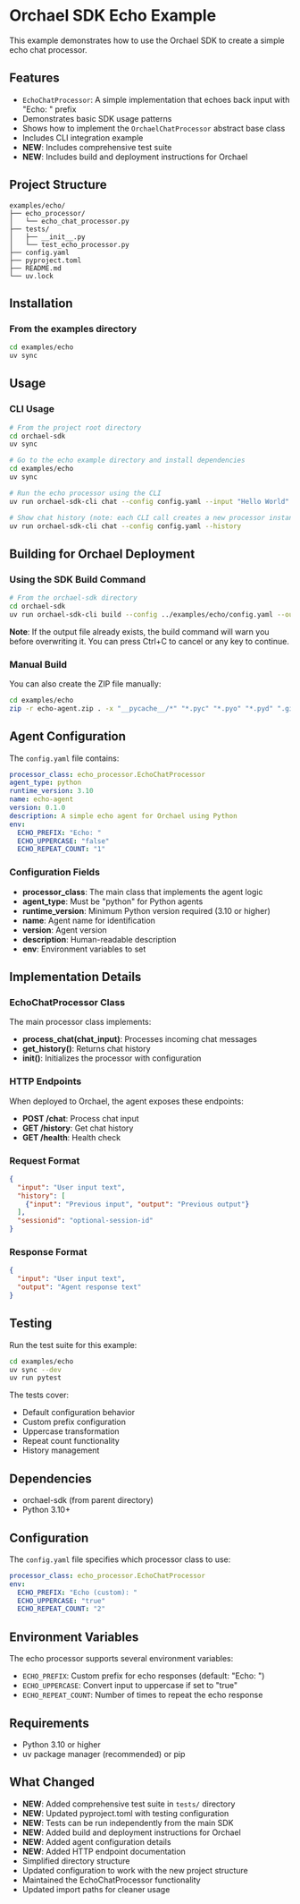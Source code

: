 # Orchael SDK Echo Example

This example demonstrates how to use the Orchael SDK to create a simple echo chat processor.

## Features

- `EchoChatProcessor`: A simple implementation that echoes back input with "Echo: " prefix
- Demonstrates basic SDK usage patterns
- Shows how to implement the `OrchaelChatProcessor` abstract base class
- Includes CLI integration example
- **NEW**: Includes comprehensive test suite
- **NEW**: Includes build and deployment instructions for Orchael

## Project Structure

```
examples/echo/
├── echo_processor/
│   └── echo_chat_processor.py
├── tests/
│   ├── __init__.py
│   └── test_echo_processor.py
├── config.yaml
├── pyproject.toml
├── README.md
└── uv.lock
```

## Installation

### From the examples directory
```bash
cd examples/echo
uv sync
```

## Usage

### CLI Usage

```bash
# From the project root directory
cd orchael-sdk
uv sync

# Go to the echo example directory and install dependencies
cd examples/echo
uv sync

# Run the echo processor using the CLI
uv run orchael-sdk-cli chat --config config.yaml --input "Hello World"

# Show chat history (note: each CLI call creates a new processor instance)
uv run orchael-sdk-cli chat --config config.yaml --history
```

## Building for Orchael Deployment

### Using the SDK Build Command

```bash
# From the orchael-sdk directory
cd orchael-sdk
uv run orchael-sdk-cli build --config ../examples/echo/config.yaml --output echo-agent.zip
```

**Note**: If the output file already exists, the build command will warn you before overwriting it. You can press Ctrl+C to cancel or any key to continue.

### Manual Build

You can also create the ZIP file manually:

```bash
cd examples/echo
zip -r echo-agent.zip . -x "__pycache__/*" "*.pyc" "*.pyo" "*.pyd" ".git/*" "tests/*" "*.log"
```

## Agent Configuration

The `config.yaml` file contains:

```yaml
processor_class: echo_processor.EchoChatProcessor
agent_type: python
runtime_version: 3.10
name: echo-agent
version: 0.1.0
description: A simple echo agent for Orchael using Python
env:
  ECHO_PREFIX: "Echo: "
  ECHO_UPPERCASE: "false"
  ECHO_REPEAT_COUNT: "1"
```

### Configuration Fields

- **processor_class**: The main class that implements the agent logic
- **agent_type**: Must be "python" for Python agents
- **runtime_version**: Minimum Python version required (3.10 or higher)
- **name**: Agent name for identification
- **version**: Agent version
- **description**: Human-readable description
- **env**: Environment variables to set

## Implementation Details

### EchoChatProcessor Class

The main processor class implements:

- **process_chat(chat_input)**: Processes incoming chat messages
- **get_history()**: Returns chat history
- **__init__()**: Initializes the processor with configuration

### HTTP Endpoints

When deployed to Orchael, the agent exposes these endpoints:

- **POST /chat**: Process chat input
- **GET /history**: Get chat history
- **GET /health**: Health check

### Request Format

```json
{
  "input": "User input text",
  "history": [
    {"input": "Previous input", "output": "Previous output"}
  ],
  "sessionid": "optional-session-id"
}
```

### Response Format

```json
{
  "input": "User input text",
  "output": "Agent response text"
}
```

## Testing

Run the test suite for this example:

```bash
cd examples/echo
uv sync --dev
uv run pytest
```

The tests cover:
- Default configuration behavior
- Custom prefix configuration
- Uppercase transformation
- Repeat count functionality
- History management

## Dependencies

- orchael-sdk (from parent directory)
- Python 3.10+

## Configuration

The `config.yaml` file specifies which processor class to use:

```yaml
processor_class: echo_processor.EchoChatProcessor
env:
  ECHO_PREFIX: "Echo (custom): "
  ECHO_UPPERCASE: "true"
  ECHO_REPEAT_COUNT: "2"
```

## Environment Variables

The echo processor supports several environment variables:

- `ECHO_PREFIX`: Custom prefix for echo responses (default: "Echo: ")
- `ECHO_UPPERCASE`: Convert input to uppercase if set to "true"
- `ECHO_REPEAT_COUNT`: Number of times to repeat the echo response

## Requirements

- Python 3.10 or higher
- uv package manager (recommended) or pip

## What Changed

- **NEW**: Added comprehensive test suite in `tests/` directory
- **NEW**: Updated pyproject.toml with testing configuration
- **NEW**: Tests can be run independently from the main SDK
- **NEW**: Added build and deployment instructions for Orchael
- **NEW**: Added agent configuration details
- **NEW**: Added HTTP endpoint documentation
- Simplified directory structure
- Updated configuration to work with the new project structure
- Maintained the EchoChatProcessor functionality
- Updated import paths for cleaner usage
